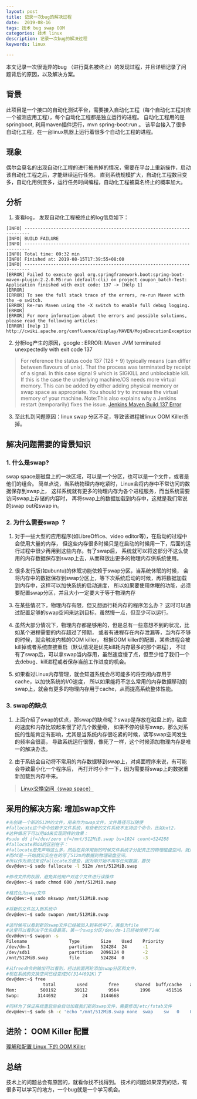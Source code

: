 ```yaml
---
layout: post
title: 记录一次bug的解决过程
date:  2019-08-16
tags: 技术 bug swap OOM
categories: 技术 linux
description: 记录一次bug的解决过程
keywords: linux 

---
```

本文记录一次很诡异的bug （进行莫名被终止）的发现过程，并且详细记录了问题背后的原因，以及解决方案。

##  背景

此项目是一个接口的自动化测试平台，需要接入自动化工程（每个自动化工程对应一个被测应用工程），每个自动化工程都是独立运行的进程。
自动化工程用的是springboot, 利用maven插件运行，mvn spring-boot:run 。
该平台接入了很多自动化工程，在一台linux机器上运行着很多个自动化工程的进程。

##  现象
偶尔会莫名的出现自动化工程的进行被杀掉的情况，需要在平台上重新操作，启动该自动化工程之后，才能继续运行任务。
直到系统规模扩大，自动化工程数目变多，自动化用例变多，运行任务时间编程，自动化工程被莫名终止的概率加大。

## 分析
1. 查看log， 发现自动化工程被终止的log信息如下：
```properties
[INFO] ------------------------------------------------------------------------
[INFO] BUILD FAILURE
[INFO] ------------------------------------------------------------------------
[INFO] Total time: 09:32 min
[INFO] Finished at: 2019-08-15T17:39:55+08:00
[INFO] ------------------------------------------------------------------------
[ERROR] Failed to execute goal org.springframework.boot:spring-boot-maven-plugin:2.2.0.M5:run (default-cli) on project coupon_batch-Test: Application finished with exit code: 137 -> [Help 1]
[ERROR] 
[ERROR] To see the full stack trace of the errors, re-run Maven with the -e switch.
[ERROR] Re-run Maven using the -X switch to enable full debug logging.
[ERROR] 
[ERROR] For more information about the errors and possible solutions, please read the following articles:
[ERROR] [Help 1] http://cwiki.apache.org/confluence/display/MAVEN/MojoExecutionException
```

2. 分析log产生的原因，google : ERROR: Maven JVM terminated unexpectedly with exit code 137
> For reference the status code 137 (128 + 9) typically means (can differ between flavours of unix).
 That the process was terminated by receipt of a signal. In this case signal 9 which is SIGKILL and unblockable kill. 
 If this is the case the underlying machine/OS needs more virtual memory. 
 This can be added by either adding physical memory or swap space as appropriate.
 You should try to increase the virtual memory of your machine.
 Note:This also explains why a Jenkins restart (temporarily) fixes the issue.
 [Jenkins Maven Build 137 Error](https://stackoverflow.com/questions/24989653/jenkins-maven-build-137-error)
 
3. 至此扎到问题原因：linux swap 分区不足，导致该进程被linux OOM Killer杀掉。

## 解决问题需要的背景知识
### 1. 什么是swap?
swap space是磁盘上的一块区域，可以是一个分区，也可以是一个文件，或者是他们的组合。
简单点说，当系统物理内存吃紧时，Linux会将内存中不常访问的数据保存到swap上，
这样系统就有更多的物理内存为各个进程服务，而当系统需要访问swap上存储的内容时，
再将swap上的数据加载到内存中，这就是我们常说的swap out和swap in。

### 2. 为什么需要swap ？
1. 对于一些大型的应用程序(如LibreOffice、video editor等)，在启动的过程中会使用大量的内存，
但这些内存很多时候只是在启动的时候用一下，后面的运行过程中很少再用到这些内存。有了swap后，
系统就可以将这部分不这么使用的内存数据保存到swap上去，从而释放出更多的物理内存供系统使用。

2. 很多发行版(如ubuntu)的休眠功能依赖于swap分区，当系统休眠的时候，
会将内存中的数据保存到swap分区上，等下次系统启动的时候，再将数据加载到内存中，这样可以加快系统的启动速度，
所以如果要使用休眠的功能，必须要配置swap分区，并且大小一定要大于等于物理内存

3. 在某些情况下，物理内存有限，但又想运行耗内存的程序怎么办？
这时可以通过配置足够的swap空间来达到目标，虽然慢一点，但至少可以运行。

4. 虽然大部分情况下，物理内存都是够用的，但是总有一些意想不到的状况，比如某个进程需要的内存超过了预期，
或者有进程存在内存泄漏等，当内存不够的时候，就会触发内核的OOM killer，
根据OOM killer的配置，某些进程会被kill掉或者系统直接重启（默认情况是优先kill耗内存最多的那个进程），
不过有了swap后，可以拿swap当内存用，虽然速度慢了点，但至少给了我们一个去debug、kill进程或者保存当前工作进度的机会。

5. 如果看过Linux内存管理，就会知道系统会尽可能多的将空闲内存用于cache，以加快系统的I/O速度，
所以如果能将不怎么常用的内存数据移动到swap上，就会有更多的物理内存用于cache，从而提高系统整体性能。

### 3. swap的缺点
1. 上面介绍了swap的优点，那swap的缺点呢？swap是存放在磁盘上的，磁盘的速度和内存比较起来慢了好几个数量级，
如果不停的读写swap，那么对系统的性能肯定有影响，尤其是当系统内存很吃紧的时候，读写swap空间发生的频率会很高，
导致系统运行很慢，像死了一样，这个时候添加物理内存是唯一的解决办法。

2. 由于系统会自动将不常用的内存数据移到swap上，对桌面程序来说，有可能会导致最小化一个程序后，
再打开时小卡一下，因为需要将swap上的数据重新加载到内存中来。

> [Linux交换空间（swap space）](https://segmentfault.com/a/1190000008125116)

##  采用的解决方案: 增加swap文件
```bash
#先创建一个新的512M的文件，用来作为swap文件，文件路径可以随便
#fallocate这个命令依赖于文件系统，有些老的文件系统不支持这个命令，比如ext2，
#这种情况下可以用dd来实现同样的效果：
#sudo dd if=/dev/zero of=/mnt/512MiB.swap bs=1024 count=524288
#fallocate和dd的区别在于：
#fallocate是先声明这么多，然后在具体用到的时候文件系统才分配真正的物理磁盘空间，就是用一点分配一点，
#而dd是一开始就实实在在的写了512m的数据到物理磁盘空间。
#所以作为测试来说fallocate方便些，因为刚开始不用写任何数据，要快
dev@dev:~$ sudo fallocate -l 512m /mnt/512MiB.swap

#修改文件的权限，避免其他用户对这个文件进行误操作
dev@dev:~$ sudo chmod 600 /mnt/512MiB.swap

#格式化为swap文件
dev@dev:~$ sudo mkswap /mnt/512MiB.swap

#将新的文件加入到系统中
dev@dev:~$ sudo swapon /mnt/512MiB.swap

#这时候可以看到新的swap文件已经被加入到系统中了，类型为file
#这里可以看到由于优先级最高，第一个swap分区/dev/dm-1已经被使用了24K
dev@dev:~$ swapon -s
Filename                Type        Size    Used    Priority
/dev/dm-1               partition   524284  24      -1
/dev/sdb1               partition   2096124 0       -2
/mnt/512MiB.swap        file        524284  0       -3

#从free命令的输出可以看到，经过前面两轮添加swap分区和文件，
#现在系统的交换空间已经变成3G(3144692K)了
dev@dev:~$ free
              total        used        free      shared  buff/cache   available
Mem:         500192       39112        9564        1996      451516      430820
Swap:       3144692          24     3144668

#同样为了保证系统重启后会自动加载我们新的swap文件，需要修改/etc/fstab文件
dev@dev:~$ sudo sh -c 'echo "/mnt/512MiB.swap none  swap    sw   0    0" >> /etc/fstab'
```

##  进阶： OOM Killer 配置
[理解和配置 Linux 下的 OOM Killer](https://www.vpsee.com/2013/10/how-to-configure-the-linux-oom-killer/)


##  总结
技术上的问题总会有原因的，就看你找不找得到。
技术的问题如果深究的话，有很多可以学习的地方，一个bug就是一个学习机会。
